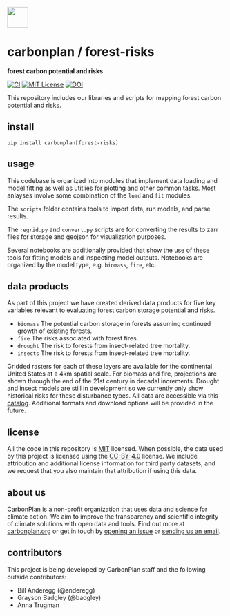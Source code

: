 <img
  src='https://carbonplan-assets.s3.amazonaws.com/monogram/dark-small.png'
  height='48'
/>

# carbonplan / forest-risks

**forest carbon potential and risks**

[![CI](https://github.com/carbonplan/forest-offsets/actions/workflows/main.yaml/badge.svg)](https://github.com/carbonplan/forest-offsets/actions/workflows/main.yaml)
[![MIT License](https://badgen.net/badge/license/MIT/blue)](./LICENSE)
[![DOI](https://img.shields.io/badge/code-10.5281/zenodo.4741329-6aa3d5?link=https://doi.org/10.5281/zenodo.4741329)](https://doi.org/10.5281/zenodo.4741329)

This repository includes our libraries and scripts for mapping forest carbon potential and risks.

## install

```shell
pip install carbonplan[forest-risks]
```

## usage

This codebase is organized into modules that implement data loading and model fitting as well as utitlies for plotting and other common tasks. Most anlayses involve some combination of the `load` and `fit` modules.

The `scripts` folder contains tools to import data, run models, and parse results.

The `regrid.py` and `convert.py` scripts are for converting the results to zarr files for storage and geojson for visualization purposes.

Several notebooks are additionally provided that show the use of these tools for fitting models and inspecting model outputs. Notebooks are organized by the model type, e.g. `biomass`, `fire`, etc.

## data products

As part of this project we have created derived data products for five key variables relevant to evaluating forest carbon storage potential and risks.

- `biomass` The potential carbon storage in forests assuming continued growth of existing forests.
- `fire` The risks associated with forest fires.
- `drought` The risk to forests from insect-related tree mortality.
- `insects` The risk to forests from insect-related tree mortality.

Gridded rasters for each of these layers are available for the continental United States at a 4km spatial scale. For biomass and fire, projections are shown through the end of the 21st century in decadal increments. Drought and insect models are still in development so we currently only show historical risks for these disturbance types. All data are accessible via this [catalog](https://github.com/carbonplan/forest-risks/blob/master/carbonplan_forest_risks/data/catalog.yaml). Additional formats and download options will be provided in the future.

## license

All the code in this repository is [MIT](https://choosealicense.com/licenses/mit/) licensed. When possible, the data used by this project is licensed using the [CC-BY-4.0](https://choosealicense.com/licenses/cc-by-4.0/) license. We include attribution and additional license information for third party datasets, and we request that you also maintain that attribution if using this data.

## about us

CarbonPlan is a non-profit organization that uses data and science for climate action. We aim to improve the transparency and scientific integrity of climate solutions with open data and tools. Find out more at [carbonplan.org](https://carbonplan.org/) or get in touch by [opening an issue](https://github.com/carbonplan/forest-risks/issues/new) or [sending us an email](mailto:hello@carbonplan.org).

## contributors

This project is being developed by CarbonPlan staff and the following outside contributors:

- Bill Anderegg (@anderegg)
- Grayson Badgley (@badgley)
- Anna Trugman
